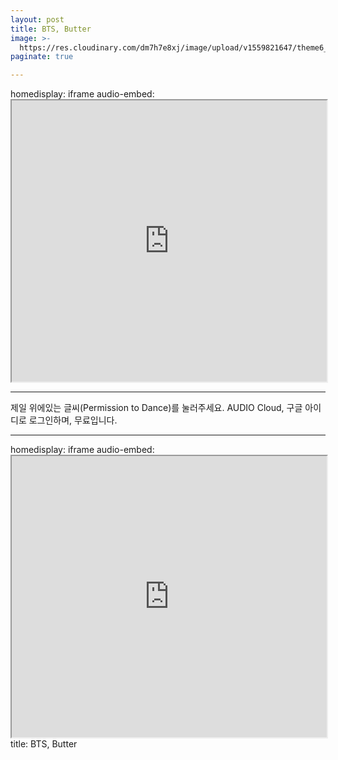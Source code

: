 ```yaml
---
layout: post
title: BTS, Butter
image: >-
  https://res.cloudinary.com/dm7h7e8xj/image/upload/v1559821647/theme6_qeeojf.jpg
paginate: true

---
```


homedisplay: iframe
audio-embed: <iframe width="100%" height="450" src="https://w.soundcloud.com/player/?url=https%3A//api.soundcloud.com/tracks/1116388588&amp;auto_play=false&amp;hide_related=false&amp;show_comments=true&amp;show_user=true&amp;show_reposts=false&amp;visual=true"></iframe>

---

제일 위에있는 글씨(Permission to Dance)를 눌러주세요.
AUDIO Cloud, 구글 아이디로 로그인하며, 무료입니다.

---

homedisplay: iframe
audio-embed: <iframe width="100%" height="450" src="https://w.soundcloud.com/player/?url=https%3A//api.soundcloud.com/tracks/1116388588&amp;auto_play=false&amp;hide_related=false&amp;show_comments=true&amp;show_user=true&amp;show_reposts=false&amp;visual=true"></iframe>
title: BTS, Butter


